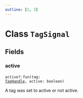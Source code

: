 ```yaml
---
outline: [2, 3]
---
```


# Class `TagSignal`




## Fields

### active <Badge type="danger" text="nullable" />

`active?`: <code>fun(tag: <a href="/classes/TagHandle">TagHandle</a>, active: boolean)</code>

A tag was set to active or not active.


